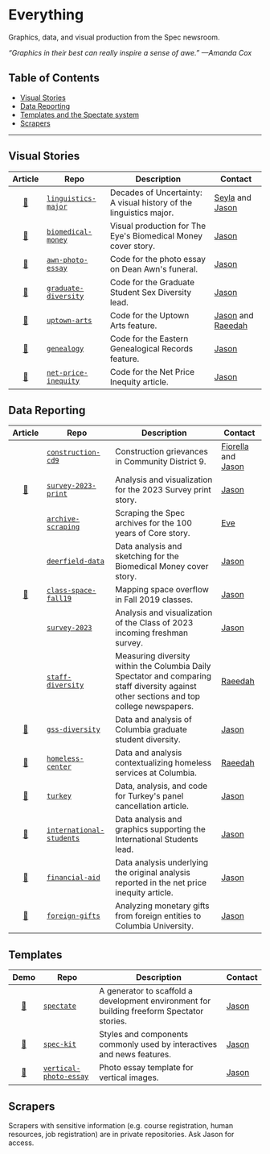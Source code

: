 # Everything

Graphics, data, and visual production from the Spec newsroom.

_“Graphics in their best can really inspire a sense of awe.” —Amanda Cox_
<!--
_“The greatest value of a picture is when it forces us to notice what we never expected to see.” —John Tukey_

_“The purpose of visualization is insight, not pictures.” —Ben Shneiderman_

_“Las estadísticas hablan de todos, es decir, de nadie.” —Jaime Serra_. ("The statistics speak of everyone, that is, of nobody.")

_“In short, we use data to find and tell stories. Stories that make a difference. Stories that otherwise would not be told.”_

-->

## Table of Contents

- [Visual Stories](#visual-stories)
- [Data Reporting](#data-reporting)
- [Templates and the Spectate system](#templates)
- [Scrapers](#scrapers)

---

## Visual Stories

| Article | Repo | Description | Contact |
|:-------:|------|-------------|--------------|
| [:link:](https://www.columbiaspectator.com/news/2019/10/18/linguistics-major-visual-history/) | [`linguistics-major`](https://github.com/spec-journalism/linguistics-major) | Decades of Uncertainty: A visual history of the linguistics major. | [Seyla](https://github.com/pseyla) and [Jason](https://github.com/jsonkao) |
| [:link:](https://spec-journalism.github.io/biomedical-money/) | [`biomedical-money`](https://github.com/spec-journalism/biomedical-money) | Visual production for The Eye's Biomedical Money cover story. | [Jason](https://github.com/jsonkao) |
| [:link:](https://www.columbiaspectator.com/news/celebrating-dean-awn/) | [`awn-photo-essay`](https://github.com/spec-journalism/awn-photo-essay) | Code for the photo essay on Dean Awn's funeral. | [Jason](https://github.com/jsonkao) |
| [:link:](https://www.columbiaspectator.com/eye-lead/2019/05/04/in-certain-science-and-engineering-fields-sex-diversity-among-graduate-students-is-stagnating-in-others-its-getting-worse/) | [`graduate-diversity`](https://github.com/spec-journalism/graduate-diversity) | Code for the Graduate Student Sex Diversity lead. | [Jason](https://github.com/jsonkao) |
| [:link:](https://www.columbiaspectator.com/eye/uptown-arts/) | [`uptown-arts`](https://github.com/spec-journalism/uptown-arts) | Code for the Uptown Arts feature. | [Jason](https://github.com/jsonkao) and [Raeedah](https://github.com/raeedahw) |
| [:link:](https://www.columbiaspectator.com/eye/2019/03/26/genealogy/) | [`genealogy`](https://github.com/spec-journalism/genealogy) | Code for the Eastern Genealogical Records feature. | [Jason](https://github.com/jsonkao) |
| [:link:](https://www.columbiaspectator.com/news/net-price-inequity/) | [`net-price-inequity`](https://github.com/spec-journalism/net-price-inequity) | Code for the Net Price Inequity article. | [Jason](https://github.com/jsonkao) |

## Data Reporting

| Article | Repo | Description | Contact |
|:-------:|------|-------------| ------- |
| | [`construction-cd9`](https://github.com/spec-journalism/construction-cd9) | Construction grievances in Community District 9. | [Fiorella](https://github.com/fiorellach) and [Jason](https://github.com/jsonkao) |
| [:newspaper:](https://spec-journalism.github.io/survey-2023-print/) | [`survey-2023-print`](https://github.com/spec-journalism/survey-2023-print) | Analysis and visualization for the 2023 Survey print story. | [Jason](https://github.com/jsonkao) |
| | [`archive-scraping`](https://github.com/spec-journalism/archive-scraping) | Scraping the Spec archives for the 100 years of Core story. | [Eve](https://github.com/evewashington) |
| | [`deerfield-data`](https://github.com/spec-journalism/deerfield-data) | Data analysis and sketching for the Biomedical Money cover story. | [Jason](https://github.com/jsonkao) |
| [:link:](https://www.columbiaspectator.com/news/2019/09/19/with-classroom-space-shortage-morningside-heights-campus-forced-to-expand-boundaries/) | [`class-space-fall19`](https://github.com/spec-journalism/class-space-fall19) | Mapping space overflow in Fall 2019 classes. | [Jason](https://github.com/jsonkao) |
| | [`survey-2023`](https://github.com/spec-journalism/survey-2023) | Analysis and visualization of the Class of 2023 incoming freshman survey. | [Jason](https://github.com/jsonkao) |
| | [`staff-diversity`](https://github.com/spec-journalism/staff-diversity) | Measuring diversity within the Columbia Daily Spectator and comparing staff diversity against other sections and top college newspapers. | [Raeedah](https://github.com/raeedahw) |
| [:link:](https://www.columbiaspectator.com/eye-lead/2019/05/04/in-certain-science-and-engineering-fields-sex-diversity-among-graduate-students-is-stagnating-in-others-its-getting-worse/) | [`gss-diversity`](https://github.com/spec-journalism/gss-diversity) | Data and analysis of Columbia graduate student diversity. | [Jason](https://github.com/jsonkao) |
| [:link:](https://www.columbiaspectator.com/the-eye/2019/04/24/in-the-1980s-columbia-ran-a-homeless-shelter-what-are-we-doing-now/) | [`homeless-center`](https://github.com/spec-journalism/homeless-center) | Data and analysis contextualizing homeless services at  Columbia. | [Raeedah](https://github.com/raeedahw) |
| [:link:](https://www.columbiaspectator.com/news/2019/04/04/cancelled-panel-on-turkish-rule-of-law-sparks-debate-around-foreign-political-pressure-academic-freedom-at-columbia/) | [`turkey`](https://github.com/spec-journalism/turkey) | Data, analysis, and code for Turkey's panel cancellation article. | [Jason](https://github.com/jsonkao) |
| [:link:](https://www.columbiaspectator.com/eye-lead/2019/04/24/extra-baggage-the-difficulties-graduate-students-and-postdocs-face-navigating-columbia-on-a-visa/) | [`international-students`](https://github.com/spec-journalism/international-students) | Data analysis and graphics supporting the International Students lead. | [Jason](https://github.com/jsonkao) |
| [:link:](https://www.columbiaspectator.com/news/net-price-inequity/) | [`financial-aid`](https://github.com/spec-journalism/financial-aid) | Data analysis underlying the original analysis reported in the net price inequity article. | [Jason](https://github.com/jsonkao) |
| [:link:](https://www.columbiaspectator.com/news/2019/04/04/cancelled-panel-on-turkish-rule-of-law-sparks-debate-around-foreign-political-pressure-academic-freedom-at-columbia/) | [`foreign-gifts`](https://github.com/spec-journalism/foreign-gifts) | Analyzing monetary gifts from foreign entities to Columbia University. | [Jason](https://github.com/jsonkao) |

## Templates

| Demo | Repo | Description | Contact |
|:----:|------|-------------|--------------|
| [:link:](https://github.com/spec-journalism/biomedical-money) | [`spectate`](https://github.com/spec-journalism/spectate) | A generator to scaffold a development environment for building freeform Spectator stories. | [Jason](https://github.com/jsonkao) |
| [:link:](https://www.columbiaspectator.com/news-features/2019/04/11/up-against-the-invincible-a-professor-was-convicted-of-sexual-misconduct-why-is-he-still-on-campus-2/) | [`spec-kit`](https://github.com/spec-journalism/spec-kit) | Styles and components commonly used by interactives and news features. | [Jason](https://github.com/jsonkao) |
| [:link:](https://spec-journalism.github.io/vertical-photo-essay/) | [`vertical-photo-essay`](https://github.com/spec-journalism/vertical-photo-essay) | Photo essay template for vertical images. | [Jason](https://github.com/jsonkao) |


## Scrapers

Scrapers with sensitive information (e.g. course registration, human resources, job registration) are in private repositories. Ask Jason for access.
